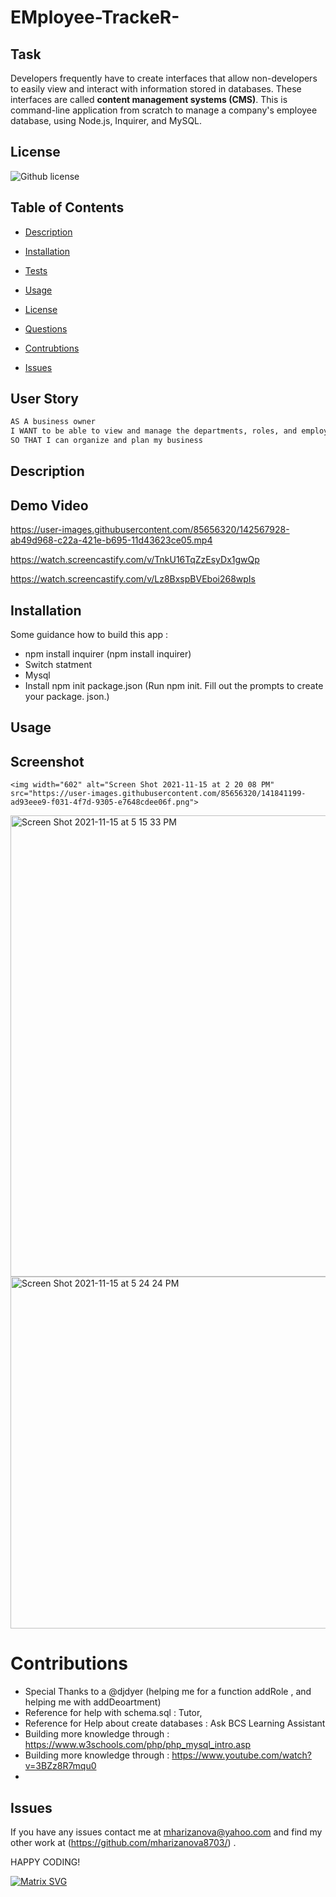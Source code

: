# EMployee-TrackeR-
## Task

Developers frequently have to create interfaces that allow non-developers to easily view and interact with information stored in databases. These interfaces are called **content management systems (CMS)**. This is  command-line application from scratch to manage a company's employee database, using Node.js, Inquirer, and MySQL.
 
 
 

  ## License 
 ![Github license](https://img.shields.io/badge/ISC-License%20-pink)
    


  ## Table of Contents

  * [Description](#Description)
  * [Installation](#Installation)
  * [Tests](#Tests)
  * [Usage](#Tests)
  
 * [License](#License)

  * [Questions](#Questions)
  * [Contrubtions](#Contributions)
  * [Issues](#Contributions)

  ## User Story


```md
AS A business owner
I WANT to be able to view and manage the departments, roles, and employees in my company
SO THAT I can organize and plan my business

```

## Description




 ## Demo Video
 
 https://user-images.githubusercontent.com/85656320/142567928-ab49d968-c22a-421e-b695-11d43623ce05.mp4
 
 
  
https://watch.screencastify.com/v/TnkU16TqZzEsyDx1gwQp

https://watch.screencastify.com/v/Lz8BxspBVEboi268wpIs




  ## Installation
  
   Some guidance  how to build  this app :
   * npm install inquirer (npm install inquirer) 
   *  Switch statment
   * Mysql
   * Install npm init package.json (Run npm init.
Fill out the prompts to create your package. json.)


   
 


 

  
  




  ## Usage
  
  

   ## Screenshot
   
    <img width="602" alt="Screen Shot 2021-11-15 at 2 20 08 PM" src="https://user-images.githubusercontent.com/85656320/141841199-ad93eee9-f031-4f7d-9305-e7648cdee06f.png">

<img width="738" alt="Screen Shot 2021-11-15 at 5 15 33 PM" src="https://user-images.githubusercontent.com/85656320/141862569-491800b8-1f0a-42ea-94f6-b18893342fec.png">
  
<img width="563" alt="Screen Shot 2021-11-15 at 5 24 24 PM" src="https://user-images.githubusercontent.com/85656320/141862829-fc19ab3f-d444-40fa-86ff-93fb1e5a0202.png">



  

  
  
  # Contributions 
   
   * Special Thanks to a @djdyer (helping me for a function addRole , and helping me with addDeoartment)           
   *  Reference for help with schema.sql : Tutor,
   *  Reference for Help about create databases  : Ask BCS Learning Assistant
   *  Building  more knowledge  through : https://www.w3schools.com/php/php_mysql_intro.asp
   *  Building  more knowledge  through : https://www.youtube.com/watch?v=3BZz8R7mqu0
   *  
  
     

  ## Issues

  If you have any issues contact me at mharizanova@yahoo.com and find my other work at (https://github.com/mharizanova8703/) .

HAPPY CODING!

[![Matrix SVG](https://raw.githubusercontent.com/rodrigograca31/rodrigograca31/master/matrix.svg)](https://www.youtube.com/watch?v=SDkAGkd4NLc)
  

